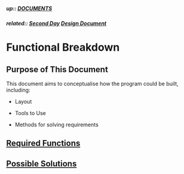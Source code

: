 ##### up:: [DOCUMENTS](../mocs/documents.md)

##### related:: [Second Day](../days/29Sept2023.md) [Design Document](./design_document.md)

# Functional Breakdown

## Purpose of This Document

This document aims to conceptualise how the program could be built, including:

- Layout

- Tools to Use

- Methods for solving requirements

## [Required Functions](./functional_breakdown/required_functions.md)

## [Possible Solutions](./functional_breakdown/possible_solutions.md)
